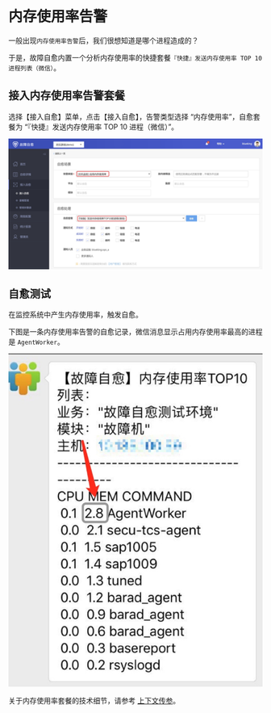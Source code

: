 # 内存使用率告警
一般出现`内存使用率告警`后，我们很想知道是哪个进程造成的？

于是，故障自愈内置一个分析内存使用率的快捷套餐`『快捷』发送内存使用率 TOP 10 进程列表（微信）`。

## 接入内存使用率告警套餐

选择【接入自愈】菜单，点击【接入自愈】，告警类型选择 “内存使用率”，自愈套餐为 “『快捷』发送内存使用率 TOP 10 进程（微信）”。

![-w1493](../assets/15682050716956.jpg)

## 自愈测试

在监控系统中产生内存使用率，触发自愈。

下图是一条内存使用率告警的自愈记录，微信消息显示占用内存使用率最高的进程是 `AgentWorker`。

![](../assets/14956178826478.jpg)

关于内存使用率套餐的技术细节，请参考 [上下文传参](Context_Parameters.md)。
